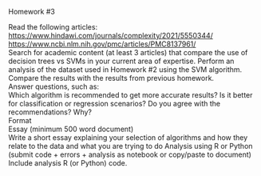 Homework #3  

Read the following articles:  
https://www.hindawi.com/journals/complexity/2021/5550344/  
https://www.ncbi.nlm.nih.gov/pmc/articles/PMC8137961/  
Search for academic content (at least 3 articles) that compare the use of decision trees vs SVMs in your current area of expertise.
Perform an analysis of the dataset used in Homework #2 using the SVM algorithm.
Compare the results with the results from previous homework.  
Answer questions, such as:  
Which algorithm is recommended to get more accurate results?
Is it better for classification or regression scenarios?
Do you agree with the recommendations?
Why?  
Format  
Essay (minimum 500 word document)  
Write a short essay explaining your selection of algorithms and how they relate to the data and what you are trying to do
Analysis using R or Python (submit code + errors + analysis as notebook or copy/paste to document)
Include analysis R (or Python) code.

